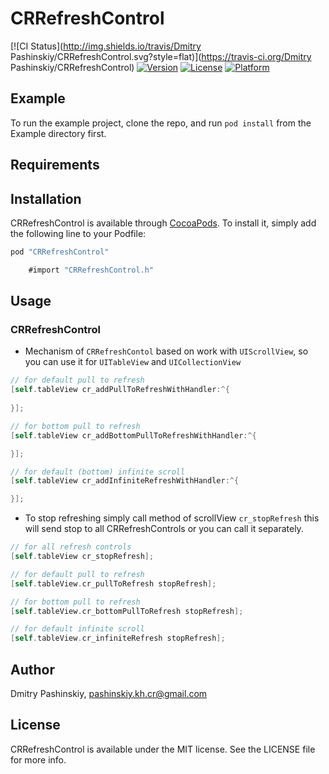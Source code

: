 # CRRefreshControl

[![CI Status](http://img.shields.io/travis/Dmitry Pashinskiy/CRRefreshControl.svg?style=flat)](https://travis-ci.org/Dmitry Pashinskiy/CRRefreshControl)
[![Version](https://img.shields.io/cocoapods/v/CRRefreshControl.svg?style=flat)](http://cocoapods.org/pods/CRRefreshControl)
[![License](https://img.shields.io/cocoapods/l/CRRefreshControl.svg?style=flat)](http://cocoapods.org/pods/CRRefreshControl)
[![Platform](https://img.shields.io/cocoapods/p/CRRefreshControl.svg?style=flat)](http://cocoapods.org/pods/CRRefreshControl)

## Example

To run the example project, clone the repo, and run `pod install` from the Example directory first.

## Requirements

## Installation

CRRefreshControl is available through [CocoaPods](http://cocoapods.org). To install
it, simply add the following line to your Podfile:

```ruby
pod "CRRefreshControl"
```

```Objective-C
    #import "CRRefreshControl.h"
```


## Usage

### CRRefreshControl

* Mechanism of `CRRefreshContol` based on work with `UIScrollView`, so you can use it for `UITableView` and `UICollectionView`
    
```Objective-C
// for default pull to refresh
[self.tableView cr_addPullToRefreshWithHandler:^{
    
}];

// for bottom pull to refresh
[self.tableView cr_addBottomPullToRefreshWithHandler:^{

}];

// for default (bottom) infinite scroll
[self.tableView cr_addInfiniteRefreshWithHandler:^{

}];
```

* To stop refreshing simply call method of scrollView `cr_stopRefresh` this will send stop to all CRRefreshControls or 
you can call it separately.

```Objective-C
// for all refresh controls
[self.tableView cr_stopRefresh];

// for default pull to refresh
[self.tableView.cr_pullToRefresh stopRefresh];

// for bottom pull to refresh
[self.tableView.cr_bottomPullToRefresh stopRefresh];

// for default infinite scroll
[self.tableView.cr_infiniteRefresh stopRefresh];
```





## Author

Dmitry Pashinskiy, pashinskiy.kh.cr@gmail.com

## License

CRRefreshControl is available under the MIT license. See the LICENSE file for more info.
